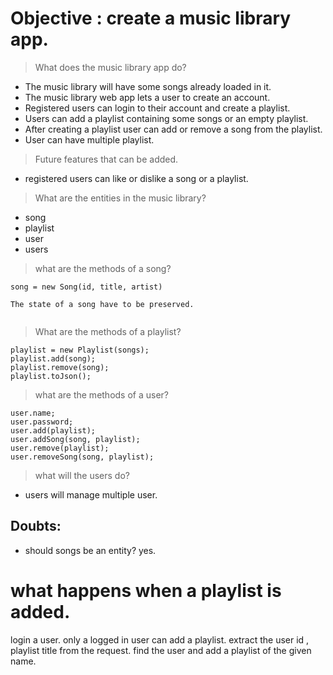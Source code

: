 # Objective : create a music library app.

> What does the music library app do?

- The music library will have some songs already loaded in it.
- The music library web app lets a user to create an account.
- Registered users can login to their account and create a playlist.
- Users can add a playlist containing some songs or an empty playlist.
- After creating a playlist user can add or remove a song from the playlist.
- User can have multiple playlist.

> Future features that can be added.

- registered users can like or dislike a song or a playlist.

> What are the entities in the music library?

- song
- playlist
- user
- users

> what are the methods of a song?

```
song = new Song(id, title, artist)

The state of a song have to be preserved.


```

> What are the methods of a playlist?

```
playlist = new Playlist(songs);
playlist.add(song);
playlist.remove(song);
playlist.toJson();
```

> what are the methods of a user?

```
user.name;
user.password;
user.add(playlist);
user.addSong(song, playlist);
user.remove(playlist);
user.removeSong(song, playlist);
```

> what will the users do?

- users will manage multiple user.

## Doubts:

- should songs be an entity?
  yes.

# what happens when a playlist is added.

login a user.
only a logged in user can add a playlist.
extract the user id , playlist title from the request.
find the user and add a playlist of the given name.

